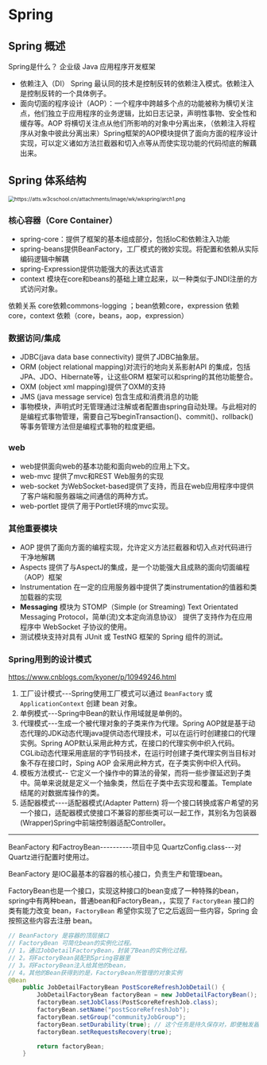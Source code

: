 # Spring

## Spring 概述

Spring是什么？ 企业级 Java 应用程序开发框架

* 依赖注入（DI） Spring 最认同的技术是控制反转的依赖注入模式。依赖注入是控制反转的一个具体例子。
* 面向切面的程序设计（AOP）：一个程序中跨越多个点的功能被称为横切关注点，他们独立于应用程序的业务逻辑，比如日志记录，声明性事物、安全性和缓存等。AOP 将横切关注点从他们所影响的对象中分离出来，（依赖注入将程序从对象中彼此分离出来）Spring框架的AOP模块提供了面向方面的程序设计实现，可以定义诸如方法拦截器和切入点等从而使实现功能的代码彻底的解藕出来。

## Spring 体系结构

<img src="/home/tqr/Study-Notes/社区开发/第一章/image/arch1.png" alt="https://atts.w3cschool.cn/attachments/image/wk/wkspring/arch1.png" style="zoom:75%;" />

### 核心容器（Core Container）

* spring-core：提供了框架的基本组成部分，包括IoC和依赖注入功能
* spring-beans提供BeanFactory，工厂模式的微妙实现。将配置和依赖从实际编码逻辑中解耦
* spring-Expression提供功能强大的表达式语言
* context 模块在core和beans的基础上建立起来，以一种类似于JNDI注册的方式访问对象。

依赖关系 core依赖commons-logging ；bean依赖core，expression 依赖core，context 依赖（core，beans，aop，expression）

### 数据访问/集成

* JDBC(java data base connectivity) 提供了JDBC抽象层。
* ORM (object relational mapping)对流行的地向关系影射API 的集成，包括JPA、JDO、Hibernate等，让这些ORM 框架可以和spring的其他功能整合。
* OXM (object xml mapping)提供了OXM的支持
* JMS (java message service) 包含生成和消费消息的功能
* 事物模块，声明式时无管理通过注解或者配置由spring自动处理。与此相对的是编程式事物管理，需要自己写beginTransaction()、commit()、rollback()等事务管理方法但是编程式事物的粒度更细。

### web

* web提供面向web的基本功能和面向web的应用上下文。
* web-mvc 提供了mvc和REST Web服务的实现
* web-socket 为WebSocket-based提供了支持，而且在web应用程序中提供了客户端和服务器端之间通信的两种方式。
* web-portlet 提供了用于Portlet环境的mvc实现。

### 其他重要模块

* AOP 提供了面向方面的编程实现，允许定义方法拦截器和切入点对代码进行干净地解耦
* Aspects 提供了与AspectJ的集成，是一个功能强大且成熟的面向切面编程（AOP）框架
* Instrumentation 在一定的应用服务器中提供了类instrumentation的值器和类加载器的实现
* **Messaging** 模块为 STOMP（Simple (or Streaming) Text Orientated Messaging Protocol，简单(流)文本定向消息协议） 提供了支持作为在应用程序中 WebSocket 子协议的使用。
* 测试模块支持对具有 JUnit 或 TestNG 框架的 Spring 组件的测试。

### Spring用到的设计模式

https://www.cnblogs.com/kyoner/p/10949246.html

1. 工厂设计模式---Spring使用工厂模式可以通过 `BeanFactory` 或 `ApplicationContext` 创建 bean 对象。
2. 单例模式---Spring中Bean的默认作用域就是单例的。
3. 代理模式---生成一个被代理对象的子类来作为代理。Spring AOP就是基于动态代理的JDK动态代理java提供动态代理技术，可以在运行时创建接口的代理实例。Spring AOP默认采用此种方式，在接口的代理实例中织入代码。CGLib动态代理采用底层的字节码技术，在运行时创建子类代理实例当目标对象不存在接口时，Sping AOP 会采用此种方式，在子类实例中织入代码。
4. 模板方法模式-- 它定义一个操作中的算法的骨架，而将一些步骤延迟到子类中。简单来说就是定义一个抽象类，然后在子类中去实现和覆盖。Template 结尾的对数据库操作的类。
5. 适配器模式----适配器模式(Adapter Pattern) 将一个接口转换成客户希望的另一个接口，适配器模式使接口不兼容的那些类可以一起工作，其别名为包装器(Wrapper)Spring中前端控制器适配Controller。

-----------

BeanFactory 和FactroyBean----------项目中见 QuartzConfig.class---对Quartz进行配置时使用过。

BeanFactory 是IOC最基本的容器的核心接口，负责生产和管理bean。

FactoryBean也是一个接口，实现这种接口的bean变成了一种特殊的bean，spring中有两种bean，普通bean和FactoryBean，，实现了 `FactoryBean` 接口的类有能力改变 bean，`FactoryBean` 希望你实现了它之后返回一些内容，Spring 会按照这些内容去注册 bean。

```java
// BeanFactory 是容器的顶层接口
// FactoryBean 可简化bean的实例化过程。
// 1。通过JobDetailFactoryBean，封装了Bean的实例化过程。
// 2。将FactoryBean装配到Spring容器里
// 3。将FactoryBean注入给其他的bean，
// 4。其他的Bean获得到的是，FactoryBean所管理的对象实例
@Bean
    public JobDetailFactoryBean PostScoreRefreshJobDetail() {
        JobDetailFactoryBean factoryBean = new JobDetailFactoryBean();
        factoryBean.setJobClass(PostScoreRefreshJob.class);
        factoryBean.setName("postScoreRefreshJob");
        factoryBean.setGroup("communityJobGroup");
        factoryBean.setDurability(true); // 这个任务是持久保存对，即便触发器没了，也存着
        factoryBean.setRequestsRecovery(true);

        return factoryBean;
    }
```


